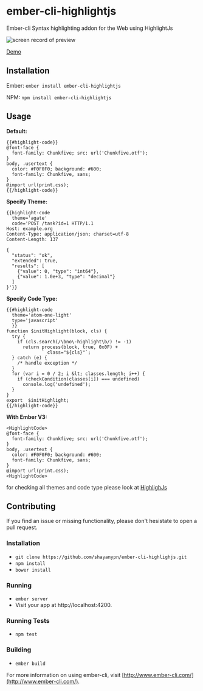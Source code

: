 
# ember-cli-highlightjs
Ember-cli Syntax highlighting addon for the Web using HighlightJs

![screen record of preview](https://github.com/shayanypn/ember-cli-highlighjs/blob/master/preview.gif)

[Demo](http://ember-cli-highlighjs.shayanypn.ir/)

## Installation
Ember:
`ember install ember-cli-highlightjs`

NPM:
`npm install ember-cli-highlightjs`



## Usage

**Default:**

    {{#highlight-code}}
    @font-face {
      font-family: Chunkfive; src: url('Chunkfive.otf');
    }
    body, .usertext {
      color: #F0F0F0; background: #600;
      font-family: Chunkfive, sans;
    }
    @import url(print.css);
    {{/highlight-code}}
 
 **Specify Theme:**

    {{highlight-code
      theme='agate'
      code='POST /task?id=1 HTTP/1.1
    Host: example.org
    Content-Type: application/json; charset=utf-8
    Content-Length: 137
    
    {
      "status": "ok",
      "extended": true,
      "results": [
        {"value": 0, "type": "int64"},
        {"value": 1.0e+3, "type": "decimal"}
      ]
    }'}}

**Specify Code Type:**

    {{#highlight-code
      theme='atom-one-light'
      type='javascript'
      }}
    function $initHighlight(block, cls) {
      try {
        if (cls.search(/\bno\-highlight\b/) != -1)
          return process(block, true, 0x0F) +
                 ` class="${cls}"`;
      } catch (e) {
        /* handle exception */
      }
      for (var i = 0 / 2; i &lt; classes.length; i++) {
        if (checkCondition(classes[i]) === undefined)
          console.log('undefined');
      }
    }
    export  $initHighlight;
    {{/highlight-code}}

**With Ember V3:**

    <HighlightCode>
    @font-face {
      font-family: Chunkfive; src: url('Chunkfive.otf');
    }
    body, .usertext {
      color: #F0F0F0; background: #600;
      font-family: Chunkfive, sans;
    }
    @import url(print.css);
    <HighlightCode>
 
for checking all themes and code type please look at [HighlighJs](https://highlightjs.org)




## Contributing
If you find an issue or missing functionality, please don't hesistate to open a pull request.

### Installation
* `git clone https://github.com/shayanypn/ember-cli-highlighjs.git` 
* `npm install`
* `bower install`

### Running
* `ember server`
* Visit your app at http://localhost:4200.

### Running Tests
* `npm test`

### Building
* `ember build`

For more information on using ember-cli, visit [http://www.ember-cli.com/](http://www.ember-cli.com/).


